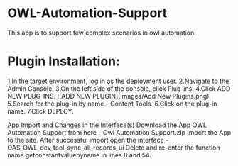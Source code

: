 # OWL-Automation-Support
This app is to support few complex scenarios in owl automation

# Plugin Installation:
1.In the target environment, log in as the deployment user.
2.Navigate to the Admin Console.
3.On the left side of the console, click Plug-ins.
4.Click ADD NEW PLUG-INS.
![ADD NEW PLUGIN](Images/Add New Plugins.png)
5.Search for the plug-in by name - Content Tools.
6.Click on the plug-in name.
7.Click DEPLOY.


App Import and Changes in the Interface(s)
Download the App OWL Automation Support from here - Owl Automation Support.zip
Import the App to the site.
After successful import open the interface - OAS_OWL_dev_tool_sync_all_records_ui
Delete and re-enter the function name getconstantvaluebyname in lines 8 and 54.
